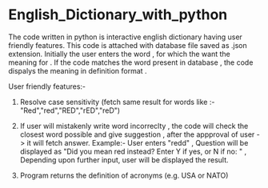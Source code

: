 # English_Dictionary_with_python
The code written in python is interactive english dictionary having user friendly features. This code is attached with database file saved as .json extension.
Initially the user enters the word , for which the want the meaning for .
If the code matches the word present in database , the code dispalys the meaning in definition format .

User friendly features:-

1. Resolve case sensitivity (fetch same result for words like :- "Red","red","RED","rED","reD") 

2. If user will mistakenly write word incorreclty , the code will check the closest word possible and give suggestion , after the appproval of user -> it will fetch answer.    Example:- User enters "redd" , Question will be displayed as "Did you mean red instead? Enter Y if yes, or N if no: " , Depending upon further input, user will be displayed the result. 

3. Program returns the definition of acronyms (e.g. USA or NATO)
